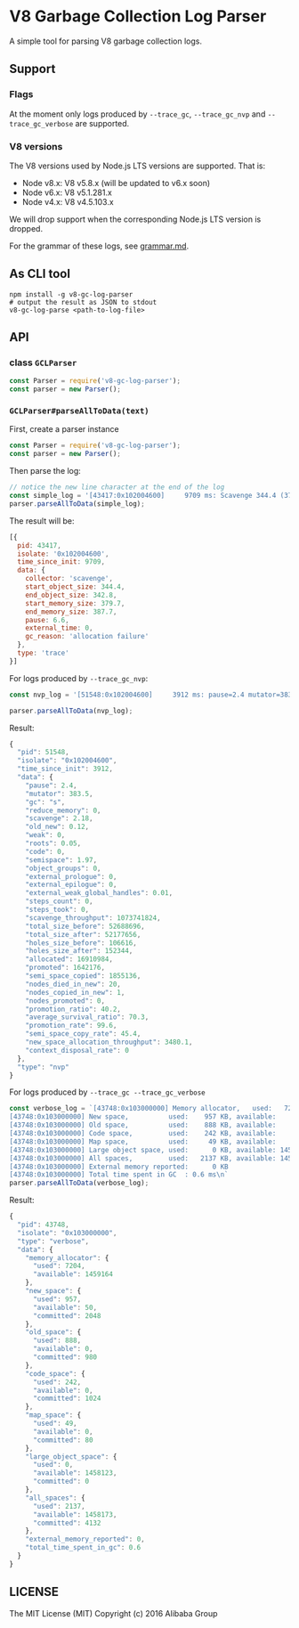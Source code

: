 # V8 Garbage Collection Log Parser

A simple tool for parsing V8 garbage collection logs.

## Support

### Flags

At the moment only logs produced by `--trace_gc`, `--trace_gc_nvp` and `--trace_gc_verbose` are supported.

### V8 versions

The V8 versions used by Node.js LTS versions are supported. That is:

* Node v8.x: V8 v5.8.x (will be updated to v6.x soon)
* Node v6.x: V8 v5.1.281.x
* Node v4.x: V8 v4.5.103.x

We will drop support when the corresponding Node.js LTS version is dropped.

For the grammar of these logs, see [grammar.md](doc/grammar.md).

## As CLI tool

```console
npm install -g v8-gc-log-parser
# output the result as JSON to stdout
v8-gc-log-parse <path-to-log-file>
```

## API

### class `GCLParser`

```js
const Parser = require('v8-gc-log-parser');
const parser = new Parser();
```

### `GCLParser#parseAllToData(text)`

First, create a parser instance

```js
const Parser = require('v8-gc-log-parser');
const parser = new Parser();
```
Then parse the log:

```js
// notice the new line character at the end of the log
const simple_log = '[43417:0x102004600]     9709 ms: Scavenge 344.4 (379.7) -> 342.8 (387.7) MB, 6.6 / 0.0 ms [allocation failure].\n'
parser.parseAllToData(simple_log);
```

The result will be:

```js
[{
  pid: 43417,
  isolate: '0x102004600',
  time_since_init: 9709,
  data: {
    collector: 'scavenge',
    start_object_size: 344.4,
    end_object_size: 342.8,
    start_memory_size: 379.7,
    end_memory_size: 387.7,
    pause: 6.6,
    external_time: 0,
    gc_reason: 'allocation failure'
  },
  type: 'trace'
}]
```

For logs produced by `--trace_gc_nvp`:

```js
const nvp_log = '[51548:0x102004600]     3912 ms: pause=2.4 mutator=383.5 gc=s reduce_memory=0 scavenge=2.18 old_new=0.12 weak=0.00 roots=0.05 code=0.00 semispace=1.97 object_groups=0.00 external_prologue=0.00 external_epilogue=0.00 external_weak_global_handles=0.01 steps_count=0 steps_took=0.0 scavenge_throughput=1073741824 total_size_before=52688696 total_size_after=52177656 holes_size_before=106616 holes_size_after=152344 allocated=16910984 promoted=1642176 semi_space_copied=1855136 nodes_died_in_new=20 nodes_copied_in_new=1 nodes_promoted=0 promotion_ratio=40.2% average_survival_ratio=70.3% promotion_rate=99.6% semi_space_copy_rate=45.4% new_space_allocation_throughput=3480.1 context_disposal_rate=0.0\n'

parser.parseAllToData(nvp_log);
```

Result:

```js
{
  "pid": 51548,
  "isolate": "0x102004600",
  "time_since_init": 3912,
  "data": {
    "pause": 2.4,
    "mutator": 383.5,
    "gc": "s",
    "reduce_memory": 0,
    "scavenge": 2.18,
    "old_new": 0.12,
    "weak": 0,
    "roots": 0.05,
    "code": 0,
    "semispace": 1.97,
    "object_groups": 0,
    "external_prologue": 0,
    "external_epilogue": 0,
    "external_weak_global_handles": 0.01,
    "steps_count": 0,
    "steps_took": 0,
    "scavenge_throughput": 1073741824,
    "total_size_before": 52688696,
    "total_size_after": 52177656,
    "holes_size_before": 106616,
    "holes_size_after": 152344,
    "allocated": 16910984,
    "promoted": 1642176,
    "semi_space_copied": 1855136,
    "nodes_died_in_new": 20,
    "nodes_copied_in_new": 1,
    "nodes_promoted": 0,
    "promotion_ratio": 40.2,
    "average_survival_ratio": 70.3,
    "promotion_rate": 99.6,
    "semi_space_copy_rate": 45.4,
    "new_space_allocation_throughput": 3480.1,
    "context_disposal_rate": 0
  },
  "type": "nvp"
}
```

For logs produced by `--trace_gc --trace_gc_verbose`

```js
const verbose_log = `[43748:0x103000000] Memory allocator,   used:   7204 KB, available: 1459164 KB
[43748:0x103000000] New space,          used:    957 KB, available:     50 KB, committed:   2048 KB
[43748:0x103000000] Old space,          used:    888 KB, available:      0 KB, committed:    980 KB
[43748:0x103000000] Code space,         used:    242 KB, available:      0 KB, committed:   1024 KB
[43748:0x103000000] Map space,          used:     49 KB, available:      0 KB, committed:     80 KB
[43748:0x103000000] Large object space, used:      0 KB, available: 1458123 KB, committed:      0 KB
[43748:0x103000000] All spaces,         used:   2137 KB, available: 1458173 KB, committed:   4132 KB
[43748:0x103000000] External memory reported:      0 KB
[43748:0x103000000] Total time spent in GC  : 0.6 ms\n`
parser.parseAllToData(verbose_log);
```

Result:

```js
{
  "pid": 43748,
  "isolate": "0x103000000",
  "type": "verbose",
  "data": {
    "memory_allocator": {
      "used": 7204,
      "available": 1459164
    },
    "new_space": {
      "used": 957,
      "available": 50,
      "committed": 2048
    },
    "old_space": {
      "used": 888,
      "available": 0,
      "committed": 980
    },
    "code_space": {
      "used": 242,
      "available": 0,
      "committed": 1024
    },
    "map_space": {
      "used": 49,
      "available": 0,
      "committed": 80
    },
    "large_object_space": {
      "used": 0,
      "available": 1458123,
      "committed": 0
    },
    "all_spaces": {
      "used": 2137,
      "available": 1458173,
      "committed": 4132
    },
    "external_memory_reported": 0,
    "total_time_spent_in_gc": 0.6
  }
}
```


## LICENSE

The MIT License (MIT)
Copyright (c) 2016 Alibaba Group
